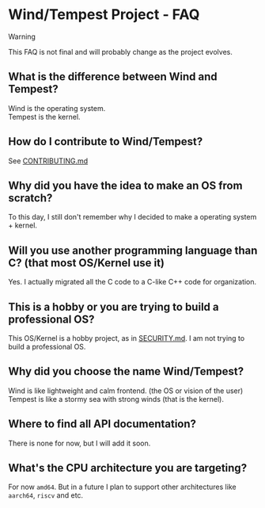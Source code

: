 # Wind/Tempest Project - FAQ

> [!WARNING]
> This FAQ is not final and will probably change as the project evolves.

## What is the difference between Wind and Tempest?

Wind is the operating system.  
Tempest is the kernel.

## How do I contribute to Wind/Tempest?

See [CONTRIBUTING.md](/docs/markdown/contributing/CONTRIBUTING.md)

## Why did you have the idea to make an OS from scratch?

To this day, I still don't remember why I decided to make a operating system +
kernel.

## Will you use another programming language than C? (that most OS/Kernel use it)

Yes.  I actually migrated all the C code to a C-like C++ code for organization.

## This is a hobby or you are trying to build a professional OS?

This OS/Kernel is a hobby project, as in [SECURITY.md](/SECURITY.md).  I am not trying to build a professional OS.

## Why did you choose the name Wind/Tempest?

Wind is like lightweight and calm frontend. (the OS or vision of the user)  
Tempest is like a stormy sea with strong winds (that is the kernel).

## Where to find all API documentation?

There is none for now, but I will add it soon.

## What's the CPU architecture you are targeting?

For now `amd64`. But in a future I plan to support other architectures like `aarch64`, `riscv` and etc.
